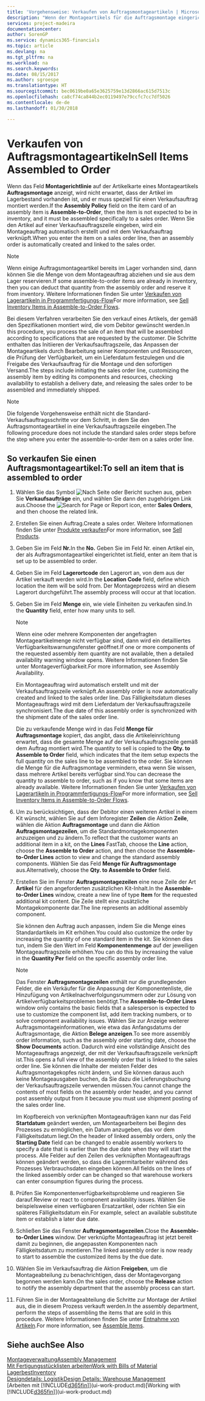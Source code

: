 ```yaml
---
title: 'Vorgehensweise: Verkaufen von Auftragsmontageartikeln | Microsoft Docs'
description: "Wenn der Montageartikels für die Auftragsmontage eingerichtet ist, dann nimmt der Standard-Verkaufsauftragsprozess an, dass der Artikel nicht auf Lager ist und für den jeweiligen Verkaufsauftrag speziell montiert werden muss. Wenn Sie den Artikel auf einer Verkaufsauftragszeile eingeben, wird ein Montageauftrag automatisch erstellt und mit dem Verkaufsauftrag verknüpft."
services: project-madeira
documentationcenter: 
author: SorenGP
ms.service: dynamics365-financials
ms.topic: article
ms.devlang: na
ms.tgt_pltfrm: na
ms.workload: na
ms.search.keywords: 
ms.date: 08/15/2017
ms.author: sgroespe
ms.translationtype: HT
ms.sourcegitcommit: bec0619be0a65e3625759e13d2866ac615d7513c
ms.openlocfilehash: ca8cf74ca844b2ec0119497e79ccfc7cc7df5026
ms.contentlocale: de-de
ms.lasthandoff: 01/30/2018

---
```

# <a name="sell-items-assembled-to-order"></a><span data-ttu-id="5aa56-104">Verkaufen von Auftragsmontageartikeln</span><span class="sxs-lookup"><span data-stu-id="5aa56-104">Sell Items Assembled to Order</span></span>
<span data-ttu-id="5aa56-105">Wenn das Feld **Montagerichtlinie** auf der Artikelkarte eines Montageartikels **Auftragsmontage** anzeigt, wird nicht erwartet, dass der Artikel im Lagerbestand vorhanden ist, und er muss speziell für einen Verkaufsauftrag montiert werden.</span><span class="sxs-lookup"><span data-stu-id="5aa56-105">If the **Assembly Policy** field on the item card of an assembly item is **Assemble-to-Order**, then the item is not expected to be in inventory, and it must be assembled specifically to a sales order.</span></span> <span data-ttu-id="5aa56-106">Wenn Sie den Artikel auf einer Verkaufsauftragszeile eingeben, wird ein Montageauftrag automatisch erstellt und mit dem Verkaufsauftrag verknüpft.</span><span class="sxs-lookup"><span data-stu-id="5aa56-106">When you enter the item on a sales order line, then an assembly order is automatically created and linked to the sales order.</span></span>  

> [!NOTE]  
>  <span data-ttu-id="5aa56-107">Wenn einige Auftragsmontageartikel bereits im Lager vorhanden sind, dann können Sie die Menge von dem Montageauftrag abziehen und sie aus dem Lager reservieren.</span><span class="sxs-lookup"><span data-stu-id="5aa56-107">If some assemble-to-order items are already in inventory, then you can deduct that quantity from the assembly order and reserve it from inventory.</span></span> <span data-ttu-id="5aa56-108">Weitere Informationen finden Sie unter [Verkaufen von Lagerartikeln in Programmfertigungs-Flow](assembly-how-to-sell-assemble-to-order-items-and-inventory-items-together.md)</span><span class="sxs-lookup"><span data-stu-id="5aa56-108">For more information, see [Sell Inventory Items in Assemble-to-Order Flows](assembly-how-to-sell-assemble-to-order-items-and-inventory-items-together.md).</span></span>  

<span data-ttu-id="5aa56-109">Bei diesem Verfahren verarbeiten Sie den verkauf eines Artikels, der gemäß den Spezifikationen montiert wird, die vom Debitor gewünscht werden.</span><span class="sxs-lookup"><span data-stu-id="5aa56-109">In this procedure, you process the sale of an item that will be assembled according to specifications that are requested by the customer.</span></span> <span data-ttu-id="5aa56-110">Die Schritte enthalten das Initiieren der Verkaufsauftragszeile, das Anpassen der Montageartikels durch Bearbeitung seiner Komponenten und Ressourcen, die Prüfung der Verfügbarkeit, um ein Lieferdatum festzulegen und die Freigabe des Verkaufsauftrag für die Montage und den sofortigen Versand.</span><span class="sxs-lookup"><span data-stu-id="5aa56-110">The steps include initiating the sales order line, customizing the assembly item by editing its components and resources, checking availability to establish a delivery date, and releasing the sales order to be assembled and immediately shipped.</span></span>  

> [!NOTE]  
>  <span data-ttu-id="5aa56-111">Die folgende Vorgehensweise enthält nicht die Standard-Verkaufsauftragsschritte vor dem Schritt, in dem Sie den Auftragsmontageartikel in eine Verkaufsauftragszeile eingeben.</span><span class="sxs-lookup"><span data-stu-id="5aa56-111">The following procedure does not include the standard sales order steps before the step where you enter the assemble-to-order item on a sales order line.</span></span>  

## <a name="to-sell-an-item-that-is-assembled-to-order"></a><span data-ttu-id="5aa56-112">So verkaufen Sie einen Auftragsmontageartikel:</span><span class="sxs-lookup"><span data-stu-id="5aa56-112">To sell an item that is assembled to order</span></span>  
1.  <span data-ttu-id="5aa56-113">Wählen Sie das Symbol ![Nach Seite oder Bericht suchen](media/ui-search/search_small.png "Nach Seite oder Bericht suchen") aus, geben Sie **Verkaufsaufträge** ein, und wählen Sie dann den zugehörigen Link aus.</span><span class="sxs-lookup"><span data-stu-id="5aa56-113">Choose the ![Search for Page or Report](media/ui-search/search_small.png "Search for Page or Report icon") icon, enter **Sales Orders**, and then choose the related link.</span></span>  
2.  <span data-ttu-id="5aa56-114">Erstellen Sie einen Auftrag.</span><span class="sxs-lookup"><span data-stu-id="5aa56-114">Create a sales order.</span></span> <span data-ttu-id="5aa56-115">Weitere Informationen finden Sie unter [Produkte verkaufen](sales-how-sell-products.md)</span><span class="sxs-lookup"><span data-stu-id="5aa56-115">For more information, see [Sell Products](sales-how-sell-products.md).</span></span>  
3.  <span data-ttu-id="5aa56-116">Geben Sie im Feld **Nr.**</span><span class="sxs-lookup"><span data-stu-id="5aa56-116">In the **No.**</span></span> <span data-ttu-id="5aa56-117">Geben Sie im Feld Nr. einen Artikel ein, der als Auftragsmontageartikel eingerichtet ist.</span><span class="sxs-lookup"><span data-stu-id="5aa56-117">field, enter an item that is set up to be assembled to order.</span></span>  
4.  <span data-ttu-id="5aa56-118">Geben Sie im Feld **Lagerortcode** den Lagerort an, von dem aus der Artikel verkauft werden wird.</span><span class="sxs-lookup"><span data-stu-id="5aa56-118">In the **Location Code** field, define which location the item will be sold from.</span></span> <span data-ttu-id="5aa56-119">Der Montageprozess wird an diesem Lagerort durchgeführt.</span><span class="sxs-lookup"><span data-stu-id="5aa56-119">The assembly process will occur at that location.</span></span>  
5.  <span data-ttu-id="5aa56-120">Geben Sie im Feld **Menge** ein, wie viele Einheiten zu verkaufen sind.</span><span class="sxs-lookup"><span data-stu-id="5aa56-120">In the **Quantity** field, enter how many units to sell.</span></span>  

    > [!NOTE]  
    >  <span data-ttu-id="5aa56-121">Wenn eine oder mehrere Komponenten der angefragten Montageartikelmenge nicht verfügbar sind, dann wird ein detailliertes Verfügbarkeitswarnungsfenster geöffnet.</span><span class="sxs-lookup"><span data-stu-id="5aa56-121">If one or more components of the requested assembly item quantity are not available, then a detailed availability warning window opens.</span></span> <span data-ttu-id="5aa56-122">Weitere Informationen finden Sie unter Montageverfügbarkeit.</span><span class="sxs-lookup"><span data-stu-id="5aa56-122">For more information, see Assembly Availability.</span></span>  

    <span data-ttu-id="5aa56-123">Ein Montageauftrag wird automatisch erstellt und mit der Verkaufsauftragszeile verknüpft.</span><span class="sxs-lookup"><span data-stu-id="5aa56-123">An assembly order is now automatically created and linked to the sales order line.</span></span> <span data-ttu-id="5aa56-124">Das Fälligkeitsdatum dieses Montageauftrags wird mit dem Lieferdatum der Verkaufsauftragszeile synchronisiert.</span><span class="sxs-lookup"><span data-stu-id="5aa56-124">The due date of this assembly order is synchronized with the shipment date of the sales order line.</span></span>  

    <span data-ttu-id="5aa56-125">Die zu verkaufende Menge wird in das Feld **Menge für Auftragsmontage** kopiert, das angibt, dass die Artikeleinrichtung erwartet, dass die gesamte Menge auf der Verkaufsauftragszeile gemäß dem Auftrag montiert wird.</span><span class="sxs-lookup"><span data-stu-id="5aa56-125">The quantity to sell is copied to the **Qty. to Assemble to Order** field, which indicates that the item setup expects the full quantity on the sales line to be assembled to the order.</span></span> <span data-ttu-id="5aa56-126">Sie können die Menge für die Auftragsmontage vermindern, etwa wenn Sie wissen, dass mehrere Artikel bereits verfügbar sind.</span><span class="sxs-lookup"><span data-stu-id="5aa56-126">You can decrease the quantity to assemble to order, such as if you know that some items are already available.</span></span> <span data-ttu-id="5aa56-127">Weitere Informationen finden Sie unter [Verkaufen von Lagerartikeln in Programmfertigungs-Flow](assembly-how-to-sell-inventory-items-in-assemble-to-order-flows.md)</span><span class="sxs-lookup"><span data-stu-id="5aa56-127">For more information, see [Sell Inventory Items in Assemble-to-Order Flows](assembly-how-to-sell-inventory-items-in-assemble-to-order-flows.md).</span></span>  

6.  <span data-ttu-id="5aa56-128">Um zu berücksichtigen, dass der Debitor einen weiteren Artikel in einem Kit wünscht, wählen Sie auf dem Inforegister **Zeilen** die Aktion **Zeile**, wählen die Aktion **Auftragsmontage** und dann die Aktion **Auftragsmontagezeilen**, um die Standardmontagekomponenten anzuzeigen und zu ändern.</span><span class="sxs-lookup"><span data-stu-id="5aa56-128">To reflect that the customer wants an additional item in a kit, on the **Lines** FastTab, choose the **Line** action, choose the **Assemble to Order** action, and then choose the **Assemble-to-Order Lines** action to view and change the standard assembly components.</span></span> <span data-ttu-id="5aa56-129">Wählen Sie das Feld **Menge für Auftragsmontage** aus.</span><span class="sxs-lookup"><span data-stu-id="5aa56-129">Alternatively, choose the **Qty. to Assemble to Order** field.</span></span>  
7.  <span data-ttu-id="5aa56-130">Erstellen Sie im Fenster **Auftragsmontagezeilen** eine neue Zeile der Art **Artikel** für den angeforderten zusätzlichen Kit-Inhalt.</span><span class="sxs-lookup"><span data-stu-id="5aa56-130">In the **Assemble-to-Order Lines** window, create a new line of type **Item** for the requested additional kit content.</span></span> <span data-ttu-id="5aa56-131">Die Zeile stellt eine zusätzliche Montagekomponente dar.</span><span class="sxs-lookup"><span data-stu-id="5aa56-131">The line represents an additional assembly component.</span></span>  

    <span data-ttu-id="5aa56-132">Sie können den Auftrag auch anpassen, indem Sie die Menge eines Standardartikels im Kit erhöhen.</span><span class="sxs-lookup"><span data-stu-id="5aa56-132">You could also customize the order by increasing the quantity of one standard item in the kit.</span></span> <span data-ttu-id="5aa56-133">Sie können dies tun, indem Sie den Wert im Feld **Komponentenmenge** auf der jeweiligen Montageauftragszeile erhöhen.</span><span class="sxs-lookup"><span data-stu-id="5aa56-133">You can do this by increasing the value in the **Quantity Per** field on the specific assembly order line.</span></span>  

    > [!NOTE]  
    >  <span data-ttu-id="5aa56-134">Das Fenster **Auftragsmontagezeilen** enthält nur die grundlegenden Felder, die ein Verkäufer für die Anpassung der Komponentenliste, die Hinzufügung von Artikelnachverfolgungsnummern oder zur Lösung von Artikelverfügbarkeitsproblemen benötigt.</span><span class="sxs-lookup"><span data-stu-id="5aa56-134">The **Assemble-to-Order Lines** window only contains the basic fields that a salesperson is expected to use to customize the component list, add item tracking numbers, or to solve component availability issues.</span></span> <span data-ttu-id="5aa56-135">Wählen Sie zur Anzeige weiterer Auftragsmontageinformationen, wie etwa das Anfangsdatums der Auftragsmontage, die Aktion **Belege anzeigen**.</span><span class="sxs-lookup"><span data-stu-id="5aa56-135">To see more assembly order information, such as the assembly order starting date, choose the **Show Documents** action.</span></span> <span data-ttu-id="5aa56-136">Dadurch wird eine vollständige Ansicht des Montageauftrags angezeigt, der mit der Verkaufsauftragszeile verknüpft ist.</span><span class="sxs-lookup"><span data-stu-id="5aa56-136">This opens a full view of the assembly order that is linked to the sales order line.</span></span> <span data-ttu-id="5aa56-137">Sie können die Inhalte der meisten Felder des Auftragsmontagekopfes nicht ändern, und Sie können daraus auch keine Montageausgaben buchen, da Sie dazu die Lieferungsbuchung der Verkaufsauftragszeile verwenden müssen.</span><span class="sxs-lookup"><span data-stu-id="5aa56-137">You cannot change the contents of most fields on the assembly order header, and you cannot post assembly output from it because you must use shipment posting of the sales order line.</span></span>  
    >   
    >  <span data-ttu-id="5aa56-138">Im Kopfbereich von verknüpften Montageaufträgen kann nur das Feld **Startdatum** geändert werden, um Montagearbeitern bei Beginn des Prozesses zu ermöglichen, ein Datum anzugeben, das vor dem Fälligkeitsdatum liegt.</span><span class="sxs-lookup"><span data-stu-id="5aa56-138">On the header of linked assembly orders, only the **Starting Date** field can be changed to enable assembly workers to specify a date that is earlier than the due date when they will start the process.</span></span> <span data-ttu-id="5aa56-139">Alle Felder auf den Zeilen des verknüpften Montageauftrags können geändert werden, so dass die Lagermitarbeiter während des Prozesses Verbrauchsdaten eingeben können.</span><span class="sxs-lookup"><span data-stu-id="5aa56-139">All fields on the lines of the linked assembly order can be changed so that warehouse workers can enter consumption figures during the process.</span></span>  

8.  <span data-ttu-id="5aa56-140">Prüfen Sie Komponentenverfügbarkeitsprobleme und reagieren Sie darauf.</span><span class="sxs-lookup"><span data-stu-id="5aa56-140">Review or react to component availability issues.</span></span> <span data-ttu-id="5aa56-141">Wählen Sie beispielsweise einen verfügbaren Ersatzartikel, oder richten Sie ein späteres Fälligkeitsdatum ein.</span><span class="sxs-lookup"><span data-stu-id="5aa56-141">For example, select an available substitute item or establish a later due date.</span></span>  
9. <span data-ttu-id="5aa56-142">Schließen Sie das Fenster **Auftragsmontagezeilen**.</span><span class="sxs-lookup"><span data-stu-id="5aa56-142">Close the **Assemble-to-Order Lines** window.</span></span> <span data-ttu-id="5aa56-143">Der verknüpfte Montageauftrag ist jetzt bereit damit zu beginnen, die angepassten Komponenten nach Fälligkeitsdatum zu montieren.</span><span class="sxs-lookup"><span data-stu-id="5aa56-143">The linked assembly order is now ready to start to assemble the customized items by the due date.</span></span>  
10. <span data-ttu-id="5aa56-144">Wählen Sie im Verkaufsauftrag die Aktion **Freigeben**, um die Montageabteilung zu benachrichtigen, dass der Montagevorgang begonnen werden kann.</span><span class="sxs-lookup"><span data-stu-id="5aa56-144">On the sales order, choose the **Release** action to notify the assembly department that the assembly process can start.</span></span>  
11. <span data-ttu-id="5aa56-145">Führen Sie in der Montageabteilung die Schritte zur Montage der Artikel aus, die in diesem Prozess verkauft werden.</span><span class="sxs-lookup"><span data-stu-id="5aa56-145">In the assembly department, perform the steps of assembling the items that are sold in this procedure.</span></span> <span data-ttu-id="5aa56-146">Weitere Informationen finden Sie unter [Entnahme von Artikeln](assembly-how-to-assemble-items.md).</span><span class="sxs-lookup"><span data-stu-id="5aa56-146">For more information, see [Assemble Items](assembly-how-to-assemble-items.md).</span></span>  

## <a name="see-also"></a><span data-ttu-id="5aa56-147">Siehe auch</span><span class="sxs-lookup"><span data-stu-id="5aa56-147">See Also</span></span>  
[<span data-ttu-id="5aa56-148">Montageverwaltung</span><span class="sxs-lookup"><span data-stu-id="5aa56-148">Assembly Management</span></span>](assembly-assemble-items.md)  
[<span data-ttu-id="5aa56-149">Mit Fertigungsstücklisten arbeiten</span><span class="sxs-lookup"><span data-stu-id="5aa56-149">Work with Bills of Material</span></span>](inventory-how-work-BOMs.md)  
[<span data-ttu-id="5aa56-150">Lagerbest</span><span class="sxs-lookup"><span data-stu-id="5aa56-150">Inventory</span></span>](inventory-manage-inventory.md)  
[<span data-ttu-id="5aa56-151">Designdetails: Logistik</span><span class="sxs-lookup"><span data-stu-id="5aa56-151">Design Details: Warehouse Management</span></span>](design-details-warehouse-management.md)  
<span data-ttu-id="5aa56-152">[Arbeiten mit [!INCLUDE[d365fin](includes/d365fin_md.md)]](ui-work-product.md)</span><span class="sxs-lookup"><span data-stu-id="5aa56-152">[Working with [!INCLUDE[d365fin](includes/d365fin_md.md)]](ui-work-product.md)</span></span>

